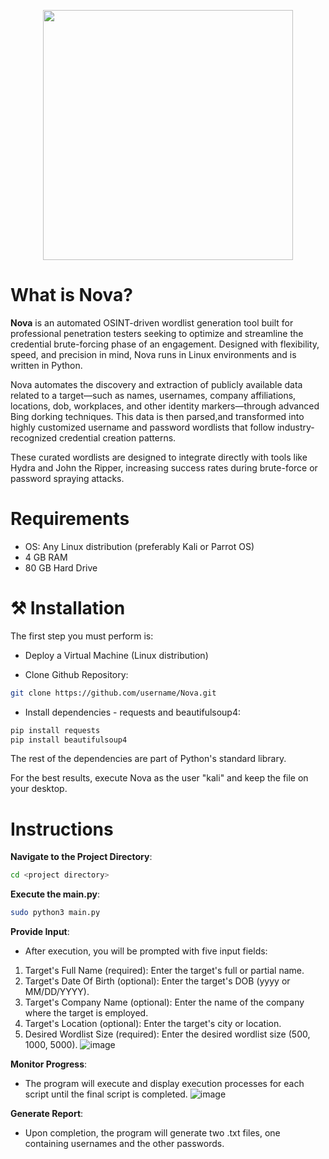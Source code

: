 <p align="center">
  <img src="https://github.com/user-attachments/assets/98a2cabc-5728-4fd1-afe8-2064b6fef68f" width="400" />
</p>

# What is Nova?
**Nova** is an automated OSINT-driven wordlist generation tool built for professional penetration testers seeking to optimize and streamline the credential brute-forcing phase of an engagement. Designed with flexibility, speed, and precision in mind, Nova runs in Linux environments and is written in Python. 

Nova automates the discovery and extraction of publicly available data related to a target—such as names, usernames, company affiliations, locations, dob, workplaces, and other identity markers—through advanced Bing dorking techniques. This data is then parsed,and transformed into highly customized username and password wordlists that follow industry-recognized credential creation patterns.

These curated wordlists are designed to integrate directly with tools like Hydra and John the Ripper, increasing success rates during brute-force or password spraying attacks.

# Requirements
- OS: Any Linux distribution (preferably Kali or Parrot OS) 
- 4 GB RAM
- 80 GB Hard Drive
  
# ⚒️ Installation
The first step you must perform is:
- Deploy a Virtual Machine (Linux distribution)
  
- Clone Github Repository:
```bash
git clone https://github.com/username/Nova.git
```
- Install dependencies - requests and beautifulsoup4:
```bash  
pip install requests
pip install beautifulsoup4
```
The rest of the dependencies are part of Python's standard library.

For the best results, execute Nova as the user "kali" and keep the file on your desktop.
# Instructions
**Navigate to the Project Directory**:
```bash
cd <project directory>
```
**Execute the main.py**:
```bash
sudo python3 main.py
```
**Provide Input**:
- After execution, you will be prompted with five input fields:
1. Target's Full Name (required): Enter the target's full or partial name.
2. Target's Date Of Birth (optional): Enter the target's DOB (yyyy or MM/DD/YYYY).
3. Target's Company Name (optional): Enter the name of the company where the target is employed.
4. Target's Location (optional): Enter the target's city or location.
5. Desired Wordlist Size (required): Enter the desired wordlist size (500, 1000, 5000).
![image](https://github.com/user-attachments/assets/96d9e7e7-07a2-4ad4-bf32-951142d5f907)

**Monitor Progress**:
- The program will execute and display execution processes for each script until the final script is completed.
![image](https://github.com/user-attachments/assets/5abe6cba-f076-4bd0-a147-ba1acda043d5)

**Generate Report**:
- Upon completion, the program will generate two .txt files, one containing usernames and the other passwords.

